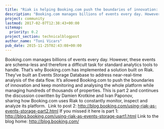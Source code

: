 ```yaml
---
title: "Riak is helping Booking.com push the boundaries of innovation: Part 2"
description: "Booking.com manages billions of events every day. However, these events are schema-less and therefore a difficult task for standard analytics tools to handle. That’s why Booking.com has implemented a solution built on Riak. They’ve built an Events Storage Database to address near-real-time analysis"
project: community
lastmod: 2017-02-07T12:38:43+00:00
sitemap:
  priority: 0.2
project_section: technicalblogpost
author_name: "Toni Vicars"
pub_date: 2015-11-25T02:43:08+00:00
---
```

Booking.com manages billions of events every day. However, these events are schema-less and therefore a difficult task for standard analytics tools to handle. That’s why Booking.com has implemented a solution built on Riak. They’ve built an Events Storage Database to address near-real-time analysis of the data flow. It’s allowed Booking.com to push the boundaries of innovation and keep monitoring and analysing the whole platform while managing hundreds of thousands of properties.
This is part 2 and continues the discussion cowritten by Damien Krotkine and Ivan Paponov, sharing how Booking.com uses Riak to constantly monitor, inspect and analyze its platform. 
Link to post 2: http://blog.booking.com/using-riak-as-events-storage-part2.html
If you missed it here is part 1: http://blog.booking.com/using-riak-as-events-storage-part1.html
Link to the blog home: http://blog.booking.com/
